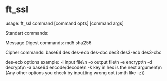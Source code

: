 # ft_ssl
usage: ft_ssl command [command opts] [command args]

Standart commands:

Message Digest commands:
	md5
	sha256

Cipher commands:
	base64
	des
	des-ecb
	des-cbc
	des3
	des3-ecb
	des3-cbc

des-ecb options example:
	-i <file>	input file\n
	-o <file>	output file\n
	-e		encrypt\n
	-d		decrypt\n
	-a		base64 encode/decode\n
	-k		key in hex is the next argument\n
(Any other options you check by inputting wrong opt (smth like -z))
